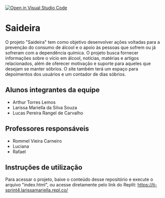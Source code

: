 [![Open in Visual Studio Code](https://classroom.github.com/assets/open-in-vscode-718a45dd9cf7e7f842a935f5ebbe5719a5e09af4491e668f4dbf3b35d5cca122.svg)](https://classroom.github.com/online_ide?assignment_repo_id=10827418&assignment_repo_type=AssignmentRepo)
# Saideira

O projeto "Saideira" tem como objetivo desenvolver ações voltadas para a prevenção do consumo de álcool e o apoio às pessoas que sofrem ou já sofreram com a dependência química. O projeto busca fornecer informações sobre o vício em álcool, notícias, matérias e artigos relacionados, além de oferecer motivação e suporte para aqueles que desejam se manter sóbrios. O site também terá um espaço para depoimentos dos usuários e um contador de dias sóbrios.
## Alunos integrantes da equipe

* Arthur Torres Lemos
* Larissa Mariella da Silva Souza 
* Lucas Pereira Rangel de Carvalho

## Professores responsáveis

* Rommel Vieira Carneiro
* Luciana
* Rafael

## Instruções de utilização

Para acessar o projeto, baixe o conteúdo desse repositório e execute o arquivo "index.html", ou acesse diretamente pelo link do Replit: https://ti-sprint4.larissamariella.repl.co/
